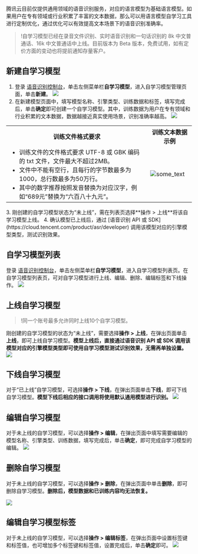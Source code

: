 腾讯云目前仅提供通用领域的语音识别服务，对应的语言模型为基础语言模型。如果用户在专有领域或行业积累了丰富的文本数据，那么可以用语言模型自学习工具进行定制优化，通过优化可以有效提高文本场景下的语音识别准确率。

>!自学习模型已经在录音文件识别、实时语音识别和一句话识别的 8k 中文普通话、16k 中文普通话中上线。目前版本为 Beta 版本，免费试用，如有定价方面的变动也将提前通知存量客户。

## 新建自学习模型
1. 登录 [语音识别控制台](https://console.cloud.tencent.com/asr)，单击左侧菜单栏**自学习模型**，进入自学习模型管理页面，单击**新建**。
![](https://main.qcloudimg.com/raw/590b43c4a74b86913358c3c80c52109d.png)
2. 在新建模型页面中，填写模型名称、引擎类型、训练数据和标签，填写完成后，单击**确定**即可创建一个自学习模型。其中，训练数据为用户在专有领域和行业积累的文本数据，数据越接近真实使用场景，识别准确率越高。
![](https://main.qcloudimg.com/raw/5c91473c26588b3831a9161e6fba4015.png)
<table>
<tr>
<th>训练文件格式要求</th>
<th>训练文本数据示例</th>
</tr>
<tr>
<td><ul style="margin:0"><li/>训练文件的文件格式要求 UTF-8 或 GBK 编码的 txt 文件，文件最大不超过2MB。<li/>文件中不能有空行，且每行的字节数最多为1000，总行数最多为50万行。<li/>其中的数字推荐按照发音替换为对应汉字，例如“689元”替换为“六百八十九元”。</ul>
</td>
<td><img src="https://main.qcloudimg.com/raw/b831e3374360cf1a1409004abe265257.png" alt="some_text"></td>
</tr>
</table>
3. 刚创建的自学习模型状态为“未上线”，需在列表页选择**操作 > 上线**将该自学习模型上线。
4. 确认模型已上线后，通过 [语音识别 API 或 SDK](https://cloud.tencent.com/product/asr/developer) 调用该模型对应的引擎模型类型，测试识别效果。

## 自学习模型列表
登录 [语音识别控制台](https://console.cloud.tencent.com/asr)，单击左侧菜单栏**自学习模型**，进入自学习模型列表页。在自学习模型列表页，可对自学习模型进行上线、编辑、删除、编辑标签和下线操作。
![](https://main.qcloudimg.com/raw/30c7f348851f2d8fe7da68f80f432c88.png)

## 上线自学习模型
>!同一个账号最多允许同时上线10个自学习模型。

刚创建的自学习模型的状态为“未上线”，需要选择**操作 > 上线**，在弹出页面单击**上线**，即可上线自学习模型。**模型上线后，直接通过语音识别 API 或 SDK 调用该模型对应的引擎模型类型即可使用自学习模型测试识别效果，无需再单独设置。**
![](https://main.qcloudimg.com/raw/338b9f31ecb93c01d2b38c4809500424.png)

## 下线自学习模型
对于“已上线”自学习模型，可选择**操作 > 下线**，在弹出页面单击**下线**，即可下线自学习模型。**模型下线后相应的接口调用将使用默认通用模型进行识别。**
![](https://main.qcloudimg.com/raw/682c99850fb1489f15d901bb22eda190.png)

## 编辑自学习模型
对于未上线的自学习模型，可以选择**操作 > 编辑**，在弹出页面中填写需要编辑的模型名称、引擎类型、训练数据，填写完成后，单击**确定**，即可完成自学习模型的编辑。
![](https://main.qcloudimg.com/raw/7803d308d80b39072800f5ecf7768bd4.png)

## 删除自学习模型
对于未上线的自学习模型，可以选择**操作 > 删除**，在弹出页面中单击**删除**，即可删除自学习模型。**删除后，模型数据和已训练内容均无法恢复。**

![](https://main.qcloudimg.com/raw/9afaa45f6dd679719f04247f1b52516e.png)

## 编辑自学习模型标签
对于未上线的自学习模型，可以选择**操作 > 编辑标签**，在弹出页面中设置标签键和标签值，也可增加多个标签键和标签值，设置完成后，单击**确定**即可。
![](https://main.qcloudimg.com/raw/8591e2ea28e141c7e3971cbee846a229.png)

    
